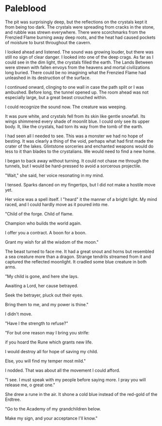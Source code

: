 # Paleblood

The pit was surprisingly deep, but the reflections on the crystals kept it from being too dark. The crystals were spreading from cracks in the stone, and rubble was strewn everywhere. There were scorchmarks from the Frenzied Flame burning away deep roots, and the heat had caused pockets of moisture to burst throughout the cavern.

I looked ahead and listened. The sound was growing louder, but there was still no sign of clear danger. I looked into one of the deep crags. As far as I could see in the dim light, the crystals filled the earth. The Lands Between were strewn with fallen envoys from the heavens and mortal civilizations long buried. There could be no imagining what the Frenzied Flame had unleashed in its destruction of the surface.

I continued onward, clinging to one wall in case the path split or I was ambushed. Before long, the tunnel opened up. The room ahead was not especially large, but a great beast crouched within.

I could recognize the sound now. The creature was weeping.

It was pure white, and crystals fell from its skin like gentle snowfall. Its wings shimmered every shade of moonlit blue. I could only see its upper body. It, like the crystals, had torn its way from the tomb of the earth.

I had seen all I needed to see. This was a monster we had no hope of besting. It was clearly a thing of the void, perhaps what had first made the crater of the lakes. Glintstone sorceries and enchanted weapons would do less to it than blades to the crystalians. We would need to find a new home.

I began to back away without turning. It could not chase me through the tunnels, but I would be hard-pressed to avoid a sorcerous projectile.

"Wait," she said, her voice resonating in my mind.

I tensed. Sparks danced on my fingertips, but I did not make a hostile move yet.

Her voice was a spell itself. I "heard" it the manner of a bright light. My mind raced, and I could hardly move as it poured into me.

"Child of the forge. Child of flame.

Champion who builds the world again.

I offer you a contract. A boon for a boon.

Grant my wish for all the wisdom of the moon."

The beast turned to face me. It had a great snout and horns but resembled a sea creature more than a dragon. Strange tendrils streamed from it and captured the reflected moonlight. It cradled some blue creature in both arms.

"My child is gone, and here she lays.

Awaiting a Lord, her cause betrayed.

Seek the betrayer, pluck out their eyes.

Bring them to me, and my power is thine."

I didn't move.

"Have I the strength to refuse?"

"For but one reason may I bring you strife:

if you hoard the Rune which grants new life.

I would destroy all for hope of saving my child.

Else, you will find my temper most mild."

I nodded. That was about all the movement I could afford.

"I see. I must speak with my people before saying more. I pray you will release me, o great one."

She drew a rune in the air. It shone a cold blue instead of the red-gold of the Erdtree.

"Go to the Academy of my grandchildren below.

Make my sign, and your acceptance I'll know."
